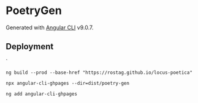 # PoetryGen

Generated with [Angular CLI](https://github.com/angular/angular-cli) v9.0.7.

## Deployment

`

`ng build --prod --base-href "https://rostag.github.io/locus-poetica"`

`npx angular-cli-ghpages --dir=dist/poetry-gen`

`ng add angular-cli-ghpages`
